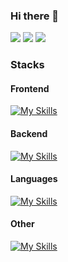 ### Hi there 👋

![](http://github-profile-summary-cards.vercel.app/api/cards/stats?username=Aiki-Toyokawa&theme=github)
![](http://github-profile-summary-cards.vercel.app/api/cards/most-commit-language?username=Aiki-Toyokawa&theme=github)
![](http://github-profile-summary-cards.vercel.app/api/cards/profile-details?username=Aiki-Toyokawa&theme=github)


<h3>
  Stacks
</h3>


<h4>
  Frontend
</h4>



[![My Skills](https://skillicons.dev/icons?i=ts,react,nextjs)](https://skillicons.dev)



<h4>
  Backend
</h4>


[![My Skills](https://skillicons.dev/icons?i=ts,nodejs,express,go,py)](https://skillicons.dev)

<h4>
  Languages
</h4>


[![My Skills](https://skillicons.dev/icons?i=c,cpp,cs,js,ts,py,html,css)](https://skillicons.dev)


<h4>
  Other
</h4>


[![My Skills](https://skillicons.dev/icons?i=git,github,arduino,blender,unity,discord,latex,sqlite,opencv,qt,replit,vscode,visualstudio,windows)](https://skillicons.dev)


<!--
**Aiki-Toyokawa/Aiki-Toyokawa** is a ✨ _special_ ✨ repository because its `README.md` (this file) appears on your GitHub profile.
Here are some ideas to get you started:

- 🔭 I’m currently working on ...
- 🌱 I’m currently learning ...
- 👯 I’m looking to collaborate on ...
- 🤔 I’m looking for help with ...
- 💬 Ask me about ...
- 📫 How to reach me: ...
- 😄 Pronouns: ...
- ⚡ Fun fact: ...
-->
